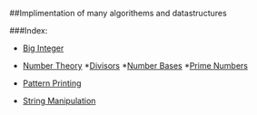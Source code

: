 ##Implimentation of many algorithems and datastructures

###Index:

*  [Big Integer](https://github.com/SH-anonta/CPP-Code-Snippets/tree/master/Big%20Integer)

*  [Number Theory](https://github.com/SH-anonta/CPP-Code-Snippets/tree/master/Number%20Theory)
  *[Divisors](https://github.com/SH-anonta/CPP-Code-Snippets/tree/master/Number%20Theory/Divisors)
  *[Number Bases](https://github.com/SH-anonta/CPP-Code-Snippets/tree/master/Number%20Theory/Number%20Bases)
  *[Prime Numbers](https://github.com/SH-anonta/CPP-Code-Snippets/tree/master/Number%20Theory/Prime%20Numbers)

*  [Pattern Printing](https://github.com/SH-anonta/CPP-Code-Snippets/tree/master/Pattern%20Printing)
*  [String Manipulation](https://github.com/SH-anonta/CPP-Code-Snippets/tree/master/String%20Manipulation)
